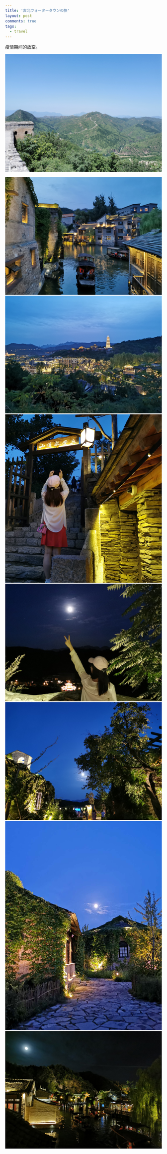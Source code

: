 ```yaml
---
title: '古北ウォータータウンの旅'
layout: post
comments: true
tags:
  - travel
---
```


疫情期间的放空。

![长城](/media/files/2020/IMG_20200802_112727.jpg)
<!-- more -->
![小镇](/media/files/2020/IMG_20200801_194604.jpg)
![小镇](/media/files/2020/IMG_20200801_195348.jpg)
![莎](/media/files/2020/IMG_20200801_194805.jpg)
![莎](/media/files/2020/IMG_20200801_201138.jpg)
![月色](/media/files/2020/IMG_20200801_195928.jpg)
![月色](/media/files/2020/IMG_20200802_112447.jpeg)
![月光下](/media/files/2020/IMG_20200801_204438.jpg)